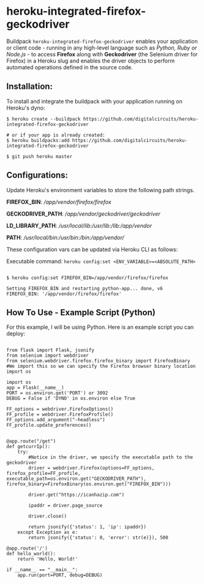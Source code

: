 # heroku-integrated-firefox-geckodriver



Buildpack `heroku-integrated-firefox-geckodriver` enables your application or client code - running in any high-level language such as *Python, Ruby or Node.js* - to access **Firefox** along with **Geckodriver** (the Selenium driver for Firefox) in a Heroku slug and enables the driver objects to perform automated operations defined in the source code.

Installation:
-----

To install and integrate the buildpack with your application running on Heroku's dyno:

```shell
$ heroku create --buildpack https://github.com/digitalcircuits/heroku-integrated-firefox-geckodriver

# or if your app is already created:
$ heroku buildpacks:add https://github.com/digitalcircuits/heroku-integrated-firefox-geckodriver

$ git push heroku master
```

Configurations:
-----

Update Heroku's environment variables to store the following path strings. 
                                
  
**FIREFOX_BIN**: */app/vendor/firefox/firefox*

**GECKODRIVER_PATH**: */app/vendor/geckodriver/geckodriver*

**LD_LIBRARY_PATH**: */usr/local/lib:/usr/lib:/lib:/app/vendor*

**PATH**: */usr/local/bin:/usr/bin:/bin:/app/vendor/*

                

These configuration vars can be updated via Heroku CLI as follows:

Executable command: `heroku config:set <ENV_VARIABLE>=<ABSOLUTE_PATH>`

```shell

$ heroku config:set FIREFOX_BIN=/app/vendor/firefox/firefox

Setting FIREFOX_BIN and restarting python-app... done, v6
FIREFOX_BIN: '/app/vendor/firefox/firefox'

```


How To Use - Example Script (Python)
---
For this example, I will be using Python. Here is an example script you can deploy:

```

from flask import Flask, jsonify
from selenium import webdriver
from selenium.webdriver.firefox.firefox_binary import FirefoxBinary #We import this so we can specify the Firefox browser binary location
import os

import os
app = Flask(__name__)
PORT = os.environ.get('PORT') or 3092
DEBUG = False if 'DYNO' in os.environ else True

FF_options = webdriver.FirefoxOptions()
FF_profile = webdriver.FirefoxProfile()
FF_options.add_argument("-headless")
FF_profile.update_preferences()


@app.route("/get")
def getcurrIp():
    try:
        #Notice in the driver, we specify the executable path to the geckodriver
        driver = webdriver.Firefox(options=FF_options, firefox_profile=FF_profile, executable_path=os.environ.get("GECKODRIVER_PATH"), firefox_binary=FirefoxBinary(os.environ.get("FIREFOX_BIN")))

        driver.get("https://icanhazip.com")

        ipaddr = driver.page_source

        driver.close()
        
        return jsonify({'status': 1, 'ip': ipaddr})
    except Exception as e:
        return jsonify({'status': 0, 'error': str(e)}), 500

@app.route('/')
def hello_world():
    return 'Hello, World!'

if __name__ == "__main__":
    app.run(port=PORT, debug=DEBUG)

```
